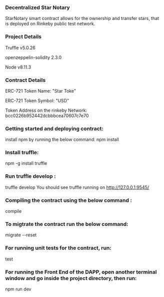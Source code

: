 ### Decentralized Star Notary

StarNotary smart contract allows for the ownership and transfer  stars, that is deployed on  Rinkeby public test network. 

### Project Details
Truffle v5.0.26  

openzeppelin-solidity 2.3.0

Node v8.11.3

### Contract Details
ERC-721 Token Name: "Star Toke"

ERC-721 Token Symbol: "USD"

Token Address on the rinkeby Network: bcc0226b952442dcbbbcea70607c7e70

### Getting started and deploying contract:
install npm by running the below command:
npm install

### Install truffle:
npm -g install truffle

### Run truffle develop :
truffle develop
You should see truffle running on http://127.0.0.1:9545/ 

### Compiling the contract using the below command :
compile

### To migtrate the contract run the below command:
migrate --reset

### For running unit tests for the contract, run:
test

### For running the Front End of the DAPP, open another terminal window and go inside the project directory, then run:
npm run dev


